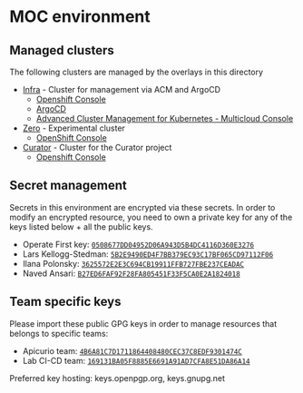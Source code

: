 # MOC environment

## Managed clusters

The following clusters are managed by the overlays in this directory

- [Infra](infra) - Cluster for management via ACM and ArgoCD
  - [Openshift Console](https://console-openshift-console.apps.moc-infra.massopen.cloud/)
  - [ArgoCD](https://argocd-server-argocd.apps.moc-infra.massopen.cloud/)
  - [Advanced Cluster Management for Kubernetes - Multicloud Console](https://multicloud-console.apps.moc-infra.massopen.cloud/)
- [Zero](zero) - Experimental cluster
  - [OpenShift Console](https://console-openshift-console.apps.zero.massopen.cloud/)
- [Curator](curator) - Cluster for the Curator project
  - [Openshift Console](https://console-openshift-console.apps.curator.massopen.cloud/)

## Secret management

Secrets in this environment are encrypted via these secrets. In order to modify an encrypted resource, you need to own a private key for any of the keys listed below + all the public keys.

- Operate First key: [`0508677DD04952D06A943D5B4DC4116D360E3276`](https://keys.openpgp.org/search?q=0508677DD04952D06A943D5B4DC4116D360E3276)
- Lars Kellogg-Stedman: [`5B2E9490ED4F7BB379EC93C17BF065CD97112F06`](https://keys.openpgp.org/search?q=5B2E9490ED4F7BB379EC93C17BF065CD97112F06)
- Ilana Polonsky: [`3625572E2E3C694CB19911FFB727FBE237CEADAC`](https://keys.openpgp.org/search?q=3625572E2E3C694CB19911FFB727FBE237CEADAC)
- Naved Ansari: [`B27ED6FAF92F28FA805451F33F5CA0E2A1824018`](https://keys.openpgp.org/search?q=B27ED6FAF92F28FA805451F33F5CA0E2A1824018)

## Team specific keys

Please import these public GPG keys in order to manage resources that belongs to specific teams:

- Apicurio team: [`4B6A81C7D1711864408480CEC37C8EDF9301474C`](https://keys.openpgp.org/search?q=4B6A81C7D1711864408480CEC37C8EDF9301474C)
- Lab CI-CD team: [`169131BA05F8885E6691A91AD7CFA8E51DA86A14`](https://keys.openpgp.org/search?q=169131BA05F8885E6691A91AD7CFA8E51DA86A14)

Preferred key hosting: keys.openpgp.org, keys.gnupg.net
